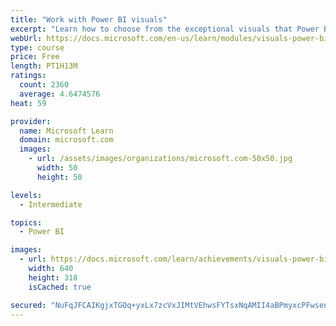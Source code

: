 ```yaml
---
title: "Work with Power BI visuals"
excerpt: "Learn how to choose from the exceptional visuals that Power BI makes available to you. Formatting visuals will direct the user’s attention to exactly where you want it, while helping to make the visual easier to read and interpret. You will also learn about how to use key performance indicators (KPIs)."
webUrl: https://docs.microsoft.com/en-us/learn/modules/visuals-power-bi/
type: course
price: Free
length: PT1H13M
ratings:
  count: 2360
  average: 4.6474576
heat: 59

provider:
  name: Microsoft Learn
  domain: microsoft.com
  images:
    - url: /assets/images/organizations/microsoft.com-50x50.jpg
      width: 50
      height: 50

levels:
  - Intermediate

topics:
  - Power BI

images:
  - url: https://docs.microsoft.com/learn/achievements/visuals-power-bi-social.png
    width: 640
    height: 318
    isCached: true

secured: "NuFqJFCAIKgjxTGOq+yxLx7zcVxJIMtVEhwsFYTsxNqAMII4aBPmyxcPFwsen4goKy5uFFBwpb4zCbpO4qy3XHEW2XYhuvqLGq3g8H9ULUSD2of1a8hrY/KMCMqOZeAiaOqI8kF51ug+k7Uscuc/SJsyiZXGgCQT0IZdVEZAfWr4MSkCFYEJdbiAh0+pq5xIkxhFlzB3TlMyMAQnCYHFTUrVIUPjCXHU1XAlgcfYeBySpl5HtsPLvFUFWCv4JaXL0hKWEKY0W+mcMAa1nfJr4YQ2kZdk7EY46jUnIfKbQd0ZC/guoyAstQAxqoiwIEd/Xo46ZugxssMklwWEJ5t4nPT4lc3Isu+csXJJO/D+ueu3+vSMtFPxmU1vnFZqOnRqXULZMUZz2VEYcIYenpH+B10SBwstCh2ozBsc78+6iuU=;7CNaKU7iR33G0tO296OI0w=="
---
```


